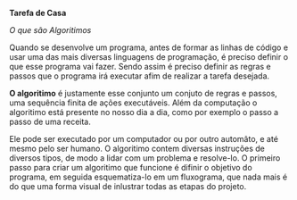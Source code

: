 **Tarefa de Casa**

 *O que são Algoritimos*

Quando se desenvolve um programa, antes de formar as linhas de código e usar uma das mais diversas linguagens de programação, é preciso definir o que esse programa vai fazer. Sendo assim é preciso definir as regras e passos que o programa irá executar afim de realizar a tarefa desejada.

**O algoritimo** é justamente esse conjunto um conjuto de regras e passos, uma sequência finita de ações executáveis. Além  da computação o algoritimo está presente no nosso dia a dia, como por exemplo o passo a passo de uma receita.

Ele pode ser executado por um computador ou por outro automâto, e até mesmo pelo ser humano. O algoritimo contem diversas instruções de diversos tipos, de modo a lidar com um problema e resolve-lo. O primeiro passo para criar um algoritimo que funcione é difinir o objetivo do programa, em seguida esquematiza-lo em um fluxograma, que nada mais é do que uma forma visual de inlustrar todas as etapas do projeto.


